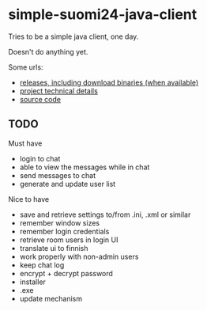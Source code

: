 simple-suomi24-java-client
==========================

Tries to be a simple java client, one day.

Doesn't do anything yet.

Some urls:

 - [releases, including download binaries (when available)](https://github.com/eis/simple-suomi24-java-client/releases)
 - [project technical details](http://eis.github.io/simple-suomi24-java-client)
 - [source code](https://github.com/eis/simple-suomi24-java-client)

TODO
----

Must have

 - login to chat
 - able to view the messages while in chat
 - send messages to chat
 - generate and update user list

Nice to have

 - save and retrieve settings to/from .ini, .xml or similar
 - remember window sizes
 - remember login credentials
 - retrieve room users in login UI
 - translate ui to finnish
 - work properly with non-admin users
 - keep chat log
 - encrypt + decrypt password
 - installer
 - .exe
 - update mechanism

